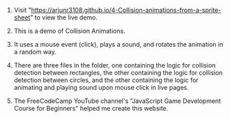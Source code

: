 1. Visit "https://arjunr3108.github.io/4-Collision-animations-from-a-sprite-sheet" to view the live demo.

2. This is a demo of Collision Animations.

3. It uses a mouse event (click), plays a sound, and rotates the animation in a random way.

4. There are three files in the folder, one containing the logic for collision detection between rectangles, the other containing the logic for collision detection between circles, and the other containing the logic for animating and playing sound upon mouse click in live pages.

5. The FreeCodeCamp YouTube channel's "JavaScript Game Development Course for Beginners" helped me create this website.
